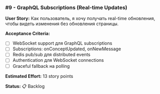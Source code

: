 ### #9 - GraphQL Subscriptions (Real-time Updates)

**User Story:**
Как пользователь, я хочу получать real-time обновления, чтобы видеть изменения без обновления страницы.

**Acceptance Criteria:**
- [ ] WebSocket support для GraphQL subscriptions
- [ ] Subscriptions: onConceptUpdated, onNewMessage
- [ ] Redis pub/sub для distributed events
- [ ] Authentication для WebSocket connections
- [ ] Graceful fallback на polling

**Estimated Effort:** 13 story points

**Status:** 📋 Backlog